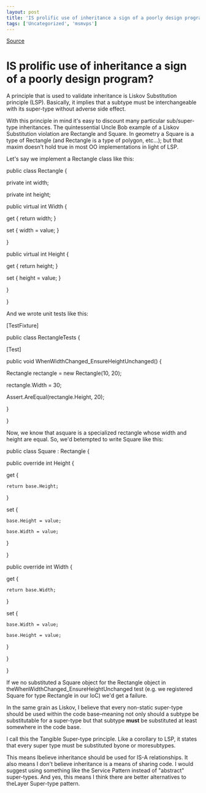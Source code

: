 ```yaml
---
layout: post
title: 'IS prolific use of inheritance a sign of a poorly design program?'
tags: ['Uncategorized', 'msmvps']
---
```

[Source](http://blogs.msmvps.com/peterritchie/2008/08/14/is-inheritance-a-sign-of-a-poorly-design-program/ "Permalink to IS prolific use of inheritance a sign of a poorly design program?")

# IS prolific use of inheritance a sign of a poorly design program?

A principle that is used to validate inheritance is Liskov Substitution principle (LSP). Basically, it implies that a subtype must be interchangeable with its super-type without adverse side effect.

With this principle in mind it's easy to discount many particular sub/super-type inheritances. The quintessential Uncle Bob example of a Liskov Substitution violation are Rectangle and Square. In geometry a Square is a type of Rectangle (and Rectangle is a type of polygon, etc…); but that maxim doesn't hold true in most OO implementations in light of LSP.

Let's say we implement a Rectangle class like this:

 public class Rectangle {

  private int width;

  private int height;



  public virtual int Width {

   get { return width; }

   set { width = value; }

  }



  public virtual int Height {

   get { return height; }

   set { height = value; }

  }

 }

And we wrote unit tests like this:

 [TestFixture]

 public class RectangleTests {

  [Test]

  public void WhenWidthChanged_EnsureHeightUnchanged() {

   Rectangle rectangle = new Rectangle(10, 20);

   rectangle.Width = 30;

   Assert.AreEqual(rectangle.Height, 20);

  }

 }

Now, we know that asquare is a specialized rectangle whose width and height are equal. So, we'd betempted to write Square like this:

 public class Square : Rectangle {

  public override int Height {

   get {

    return base.Height;

   }

   set {

    base.Height = value;

    base.Width = value;

   }

  }

  public override int Width {

   get {

    return base.Width;

   }

   set {

    base.Width = value;

    base.Height = value;

   }

  }

 }

If we no substituted a Square object for the Rectangle object in theWhenWidthChanged_EnsureHeightUnchanged test (e.g. we registered Square for type Rectangle in our IoC) we'd get a failure.

In the same grain as Liskov, I believe that every non-static super-type should be used within the code base–meaning not only should a subtype be substitutable for a super-type but that subtype **must** be substituted at least somewhere in the code base.

I call this the Tangible Super-type principle. Like a corollary to LSP, it states that every super type must be substituted byone or moresubtypes.

This means Ibelieve inheritance should be used for IS-A relationships. It also means I don't believe inheritance is a means of sharing code. I would suggest using something like the Service Pattern instead of "abstract" super-types. And yes, this means I think there are better alternatives to theLayer Super-type pattern.


